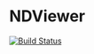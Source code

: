 # NDViewer

[![Build Status](https://github.com/SimonDanisch/NDViewer.jl/actions/workflows/CI.yml/badge.svg?branch=main)](https://github.com/SimonDanisch/NDViewer.jl/actions/workflows/CI.yml?query=branch%3Amain)
